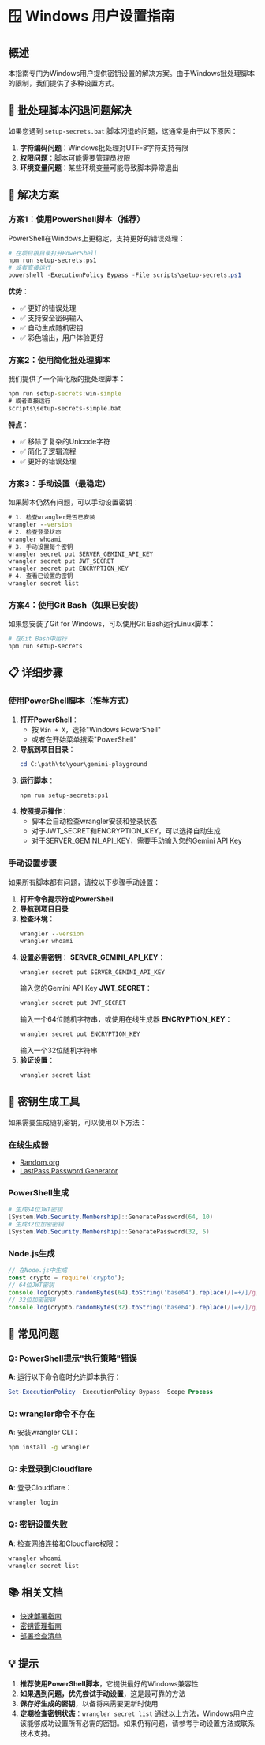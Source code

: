 # 🪟 Windows 用户设置指南
## 概述
本指南专门为Windows用户提供密钥设置的解决方案。由于Windows批处理脚本的限制，我们提供了多种设置方式。
## 🚨 批处理脚本闪退问题解决
如果您遇到 `setup-secrets.bat` 脚本闪退的问题，这通常是由于以下原因：
1. **字符编码问题**：Windows批处理对UTF-8字符支持有限
2. **权限问题**：脚本可能需要管理员权限
3. **环境变量问题**：某些环境变量可能导致脚本异常退出
## 🔧 解决方案
### 方案1：使用PowerShell脚本（推荐）
PowerShell在Windows上更稳定，支持更好的错误处理：
```powershell
# 在项目根目录打开PowerShell
npm run setup-secrets:ps1
# 或者直接运行
powershell -ExecutionPolicy Bypass -File scripts\setup-secrets.ps1
```
**优势**：
- ✅ 更好的错误处理
- ✅ 支持安全密码输入
- ✅ 自动生成随机密钥
- ✅ 彩色输出，用户体验更好
### 方案2：使用简化批处理脚本
我们提供了一个简化版的批处理脚本：
```cmd
npm run setup-secrets:win-simple
# 或者直接运行
scripts\setup-secrets-simple.bat
```
**特点**：
- ✅ 移除了复杂的Unicode字符
- ✅ 简化了逻辑流程
- ✅ 更好的错误处理
### 方案3：手动设置（最稳定）
如果脚本仍然有问题，可以手动设置密钥：
```cmd
# 1. 检查wrangler是否已安装
wrangler --version
# 2. 检查登录状态
wrangler whoami
# 3. 手动设置每个密钥
wrangler secret put SERVER_GEMINI_API_KEY
wrangler secret put JWT_SECRET
wrangler secret put ENCRYPTION_KEY
# 4. 查看已设置的密钥
wrangler secret list
```
### 方案4：使用Git Bash（如果已安装）
如果您安装了Git for Windows，可以使用Git Bash运行Linux脚本：
```bash
# 在Git Bash中运行
npm run setup-secrets
```
## 📋 详细步骤
### 使用PowerShell脚本（推荐方式）
1. **打开PowerShell**：
   - 按 `Win + X`，选择"Windows PowerShell"
   - 或者在开始菜单搜索"PowerShell"
2. **导航到项目目录**：
   ```powershell
   cd C:\path\to\your\gemini-playground
   ```
3. **运行脚本**：
   ```powershell
   npm run setup-secrets:ps1
   ```
4. **按照提示操作**：
   - 脚本会自动检查wrangler安装和登录状态
   - 对于JWT_SECRET和ENCRYPTION_KEY，可以选择自动生成
   - 对于SERVER_GEMINI_API_KEY，需要手动输入您的Gemini API Key
### 手动设置步骤
如果所有脚本都有问题，请按以下步骤手动设置：
1. **打开命令提示符或PowerShell**
2. **导航到项目目录**
3. **检查环境**：
   ```cmd
   wrangler --version
   wrangler whoami
   ```
4. **设置必需密钥**：
   **SERVER_GEMINI_API_KEY**：
   ```cmd
   wrangler secret put SERVER_GEMINI_API_KEY
   ```
   输入您的Gemini API Key
   **JWT_SECRET**：
   ```cmd
   wrangler secret put JWT_SECRET
   ```
   输入一个64位随机字符串，或使用在线生成器
   **ENCRYPTION_KEY**：
   ```cmd
   wrangler secret put ENCRYPTION_KEY
   ```
   输入一个32位随机字符串
5. **验证设置**：
   ```cmd
   wrangler secret list
   ```
## 🔑 密钥生成工具
如果需要生成随机密钥，可以使用以下方法：
### 在线生成器
- [Random.org](https://www.random.org/strings/)
- [LastPass Password Generator](https://www.lastpass.com/password-generator)
### PowerShell生成
```powershell
# 生成64位JWT密钥
[System.Web.Security.Membership]::GeneratePassword(64, 10)
# 生成32位加密密钥
[System.Web.Security.Membership]::GeneratePassword(32, 5)
```
### Node.js生成
```javascript
// 在Node.js中生成
const crypto = require('crypto');
// 64位JWT密钥
console.log(crypto.randomBytes(64).toString('base64').replace(/[=+/]/g, '').substring(0, 64));
// 32位加密密钥
console.log(crypto.randomBytes(32).toString('base64').replace(/[=+/]/g, '').substring(0, 32));
```
## 🐛 常见问题
### Q: PowerShell提示"执行策略"错误
**A**: 运行以下命令临时允许脚本执行：
```powershell
Set-ExecutionPolicy -ExecutionPolicy Bypass -Scope Process
```
### Q: wrangler命令不存在
**A**: 安装wrangler CLI：
```cmd
npm install -g wrangler
```
### Q: 未登录到Cloudflare
**A**: 登录Cloudflare：
```cmd
wrangler login
```
### Q: 密钥设置失败
**A**: 检查网络连接和Cloudflare权限：
```cmd
wrangler whoami
wrangler secret list
```
## 📚 相关文档
- [快速部署指南](QUICK_DEPLOY.md)
- [密钥管理指南](SECRETS_MANAGEMENT.md)
- [部署检查清单](DEPLOYMENT_CHECKLIST.md)
## 💡 提示
1. **推荐使用PowerShell脚本**，它提供最好的Windows兼容性
2. **如果遇到问题，优先尝试手动设置**，这是最可靠的方法
3. **保存好生成的密钥**，以备将来需要更新时使用
4. **定期检查密钥状态**：`wrangler secret list`
通过以上方法，Windows用户应该能够成功设置所有必需的密钥。如果仍有问题，请参考手动设置方法或联系技术支持。
